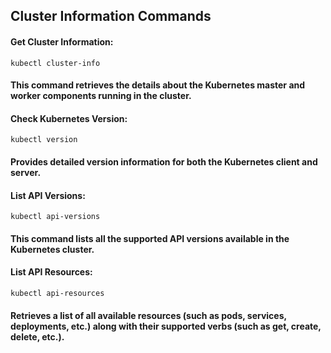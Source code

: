 ## Cluster Information Commands

#### Get Cluster Information:

```
kubectl cluster-info
```
#### This command retrieves the details about the Kubernetes master and worker components running in the cluster.

#### Check Kubernetes Version:

```
kubectl version
```
#### Provides detailed version information for both the Kubernetes client and server.


#### List API Versions:

```
kubectl api-versions
```
#### This command lists all the supported API versions available in the Kubernetes cluster.

#### List API Resources:

```
kubectl api-resources
```
#### Retrieves a list of all available resources (such as pods, services, deployments, etc.) along with their supported verbs (such as get, create, delete, etc.).